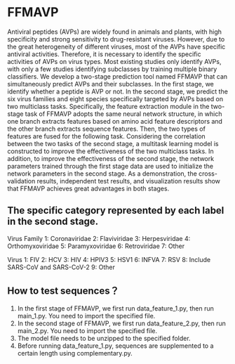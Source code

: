 # FFMAVP

Antiviral peptides (AVPs) are widely found in animals and plants, with high specificity and strong sensitivity to drug-resistant viruses. However, due to the great heterogeneity of different viruses, most of the AVPs have specific antiviral activities. Therefore, it is necessary to identify the specific activities of AVPs on virus types. Most existing studies only identify AVPs, with only a few studies identifying subclasses by training multiple binary classifiers. We develop a two-stage prediction tool named FFMAVP that can simultaneously predict AVPs and their subclasses. In the first stage, we identify whether a peptide is AVP or not. In the second stage, we predict the six virus families and eight species specifically targeted by AVPs based on two multiclass tasks. Specifically, the feature extraction module in the two-stage task of FFMAVP adopts the same neural network structure, in which one branch extracts features based on amino acid feature descriptors and the other branch extracts sequence features. Then, the two types of features are fused for the following task. Considering the correlation between the two tasks of the second stage, a multitask learning model is constructed to improve the effectiveness of the two multiclass tasks. In addition, to improve the effectiveness of the second stage, the network parameters trained through the first stage data are used to initialize the network parameters in the second stage. As a demonstration, the cross-validation results, independent test results, and visualization results show that FFMAVP achieves great advantages in both stages.

## The specific category represented by each label in the second stage.
Virus Family
1: Coronaviridae
2: Flaviviridae
3: Herpesviridae 
4: Orthomyxoviridae 
5: Paramyxoviridae 
6: Retroviridae
7: Other

Virus
1: FIV
2: HCV
3: HIV
4: HPIV3
5: HSV1
6: INFVA
7: RSV
8: Include SARS-CoV and SARS-CoV-2
9: Other

## How to test sequences？
1. In the first stage of FFMAVP, we first run data_feature_1.py, then run main_1.py. You need to import the specified file.
2. In the second stage of FFMAVP, we first run data_feature_2.py, then run main_2.py. You need to import the specified file.
3. The model file needs to be unzipped to the specified folder.
4. Before running data_feature_1.py, sequences are supplemented to a certain length using complementary.py.
